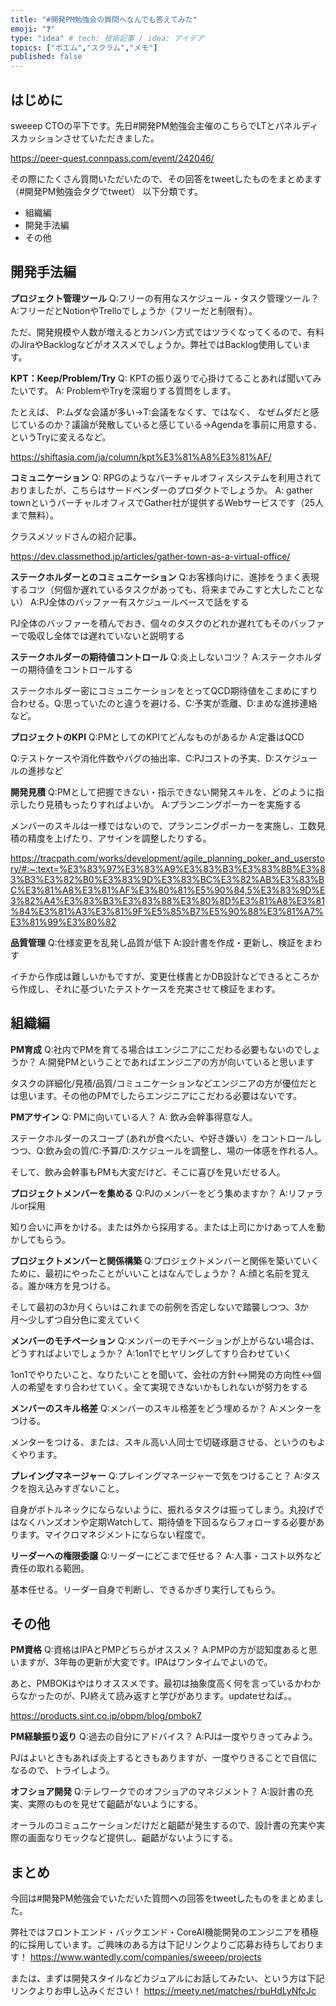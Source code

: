 ```yaml
---
title: "#開発PM勉強会の質問へなんでも答えてみた"
emoji: "❓"
type: "idea" # tech: 技術記事 / idea: アイデア
topics: ["ポエム","スクラム","メモ"]
published: false
---
```


## はじめに

sweeep CTOの平下です。先日#開発PM勉強会主催のこちらでLTとパネルディスカッションさせていただきました。

https://peer-quest.connpass.com/event/242046/

その際にたくさん質問いただいたので、その回答をtweetしたものをまとめます（#開発PM勉強会タグでtweet）
以下分類です。
* 組織編
* 開発手法編
* その他

## 開発手法編

**プロジェクト管理ツール**
Q:フリーの有用なスケジュール・タスク管理ツール？
A:フリーだとNotionやTrelloでしょうか（フリーだと制限有）。

ただ、開発規模や人数が増えるとカンバン方式ではツラくなってくるので、有料のJiraやBacklogなどがオススメでしょうか。弊社ではBacklog使用しています。

**KPT：Keep/Problem/Try**
Q: KPTの振り返りで心掛けてることあれば聞いてみたいです。
A: ProblemやTryを深堀りする質問をします。

たとえば、
P:ムダな会議が多い→T:会議をなくす、ではなく、
なぜムダだと感じているのか？議論が発散していると感じている→Agendaを事前に用意する、というTryに変えるなど。

https://shiftasia.com/ja/column/kpt%E3%81%A8%E3%81%AF/

**コミュニケーション**
Q: RPGのようなバーチャルオフィスシステムを利用されておりましたが、こちらはサードベンダーのプロダクトでしょうか。
A: gather townというバーチャルオフィスでGather社が提供するWebサービスです（25人まで無料）。

クラスメソッドさんの紹介記事。

https://dev.classmethod.jp/articles/gather-town-as-a-virtual-office/

**ステークホルダーとのコミュニケーション**
Q:お客様向けに、進捗をうまく表現するコツ（何個か遅れているタスクがあっても、将来までみこすと大したことない）
A:PJ全体のバッファー有スケジュールベースで話をする

PJ全体のバッファーを積んでおき、個々のタスクのどれか遅れてもそのバッファーで吸収し全体では遅れていないと説明する

**ステークホルダーの期待値コントロール**
Q:炎上しないコツ？
A:ステークホルダーの期待値をコントロールする

ステークホルダー密にコミュニケーションをとってQCD期待値をこまめにすり合わせる。Q:思っていたのと違うを避ける、C:予実が乖離、D:まめな進捗連絡など。

**プロジェクトのKPI**
Q:PMとしてのKPIてどんなものがあるか
A:定番はQCD

Q:テストケースや消化件数やバグの抽出率、C:PJコストの予実、D:スケジュールの進捗など

**開発見積**
Q:PMとして把握できない・指示できない開発スキルを、どのように指示したり見積もったりすればよいか。
A:プランニングポーカーを実施する

メンバーのスキルは一様ではないので、プランニングポーカーを実施し、工数見積の精度を上げたり、アサインを調整したりする。

https://tracpath.com/works/development/agile_planning_poker_and_userstory/#:~:text=%E3%83%97%E3%83%A9%E3%83%B3%E3%83%8B%E3%83%B3%E3%82%B0%E3%83%9D%E3%83%BC%E3%82%AB%E3%83%BC%E3%81%A8%E3%81%AF%E3%80%81%E5%90%84,5%E3%83%9D%E3%82%A4%E3%83%B3%E3%83%88%E3%80%8D%E3%81%A8%E3%81%84%E3%81%A3%E3%81%9F%E5%85%B7%E5%90%88%E3%81%A7%E3%81%99%E3%80%82

**品質管理**
Q:仕様変更を乱発し品質が低下
A:設計書を作成・更新し、検証をまわす

イチから作成は難しいかもですが、変更仕様書とかDB設計などできるところから作成し、それに基づいたテストケースを充実させて検証をまわす。

## 組織編

**PM育成**
Q:社内でPMを育てる場合はエンジニアにこだわる必要もないのでしょうか？
A:開発PMということであればエンジニアの方が向いていると思います

タスクの詳細化/見積/品質/コミュニケーションなどエンジニアの方が優位だとは思います。その他のPMでしたらエンジニアにこだわる必要はないです。

**PMアサイン**
Q: PMに向いている人？
A: 飲み会幹事得意な人。

ステークホルダーのスコープ (あれが食べたい、や好き嫌い）をコントロールしつつ、Q:飲み会の質/C:予算/D:スケジュールを調整し、場の一体感を作れる人。

そして、飲み会幹事もPMも大変だけど、そこに喜びを見いだせる人。

**プロジェクトメンバーを集める**
Q:PJのメンバーをどう集めますか？
A:リファラルor採用

知り合いに声をかける。または外から採用する。または上司にかけあって人を動かしてもらう。

**プロジェクトメンバーと関係構築**
Q:プロジェクトメンバーと関係を築いていくために、最初にやったことがいいことはなんでしょうか？
A:顔と名前を覚える。誰か味方を見つける。

そして最初の3か月くらいはこれまでの前例を否定しないで踏襲しつつ、3か月〜少しずつ自分色に変えていく

**メンバーのモチベーション**
Q:メンバーのモチベーションが上がらない場合は、どうすればよいでしょうか？
A:1on1でヒヤリングしてすり合わせていく

1on1でやりたいこと、なりたいことを聞いて、会社の方針↔開発の方向性↔個人の希望をすり合わせていく。全て実現できないかもしれないが努力をする

**メンバーのスキル格差**
Q:メンバーのスキル格差をどう埋めるか？
A:メンターをつける。

メンターをつける、または、スキル高い人同士で切磋琢磨させる、というのもよくやります。


**プレイングマネージャー**
Q:プレイングマネージャーで気をつけること？
A:タスクを抱え込みすぎないこと。

自身がボトルネックにならないように、振れるタスクは振ってしまう。丸投げではなくハンズオンや定期Watchして、期待値を下回るならフォローする必要があります。マイクロマネジメントにならない程度で。


**リーダーへの権限委譲**
Q:リーダーにどこまで任せる？
A:人事・コスト以外など責任の取れる範囲。

基本任せる。リーダー自身で判断し、できるかぎり実行してもらう。


## その他

**PM資格**
Q:資格はIPAとPMPどちらがオススメ？
A:PMPの方が認知度あると思いますが、3年毎の更新が大変です。IPAはワンタイムでよいので。

あと、PMBOKはやはりオススメです。最初は抽象度高く何を言っているかわからなかったのが、PJ終えて読み返すと学びがあります。updateせねば。。

https://products.sint.co.jp/obpm/blog/pmbok7

**PM経験振り返り**
Q:過去の自分にアドバイス？
A:PJは一度やりきってみよう。

PJはよいときもあれば炎上するときもありますが、一度やりきることで自信になるので、トライしよう。

**オフショア開発**
Q:テレワークでのオフショアのマネジメント？
A:設計書の充実、実際のものを見せて齟齬がないようにする。

オーラルのコミュニケーションだけだと齟齬が発生するので、設計書の充実や実際の画面なりモックなど提供し、齟齬がないようにする。


## まとめ
今回は#開発PM勉強会でいただいた質問への回答をtweetしたものをまとめました。

弊社ではフロントエンド・バックエンド・CoreAI機能開発のエンジニアを積極的に採用しています。ご興味のある方は下記リンクよりご応募お待ちしております！
https://www.wantedly.com/companies/sweeep/projects

または、まずは開発スタイルなどカジュアルにお話してみたい、という方は下記リンクよりお申し込みください！
https://meety.net/matches/rbuHdLyNfcJc

